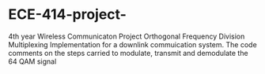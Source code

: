 # ECE-414-project-

4th year Wireless Communicaton Project 
Orthogonal Frequency Division Multiplexing Implementation for a downlink commuication system. 
The code comments on the steps carried to modulate, transmit and demodulate the 64 QAM signal
